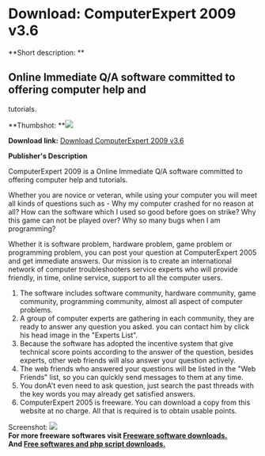 # Download: ComputerExpert 2009 v3.6

**Short description: **

## Online Immediate Q/A software committed to offering computer help and
tutorials.

  
**Thumbshot: **![](http://www.freewarefiles.com/screenshot/compexpert2009_md.jpg)   
  
**Download link:** [Download ComputerExpert 2009 v3.6](http://freesoftwares.boysofts.com/ComputerExpert-2009_program_20059.html)  
  

**Publisher's Description**  
  

ComputerExpert 2009 is a Online Immediate Q/A software committed to offering
computer help and tutorials.

Whether you are novice or veteran, while using your computer you will meet all
kinds of questions such as - Why my computer crashed for no reason at all? How
can the software which I used so good before goes on strike? Why this game can
not be played over? Why so many bugs when I am programming?

Whether it is software problem, hardware problem, game problem or programming
problem, you can post your question at ComputerExpert 2005 and get immediate
answers. Our mission is to create an international network of computer
troubleshooters service experts who will provide friendly, in time, online
service, support to all the computer users.

  1. The software includes software community, hardware community, game community, programming community, almost all aspect of computer problems. 
  2. A group of computer experts are gathering in each community, they are ready to answer any question you asked. you can contact him by click his head image in the "Experts List". 
  3. Because the software has adopted the incentive system that give technical score points according to the answer of the question, besides experts, other web friends will also answer your question actively. 
  4. The web friends who answered your questions will be listed in the "Web Friends" list, so you can quickly send messages to them at any time. 
  5. You donA't even need to ask question, just search the past threads with the key words you may already get satisfied answers. 
  6. ComputerExpert 2005 is freeware. You can download a copy from this website at no charge. All that is required is to obtain usable points. 

  
  
Screenshot: ![](http://www.freewarefiles.com/screenshot/compexpert2009.jpg)  
**For more freeware softwares visit [Freeware software downloads.](http://freesoftwares.boysofts.com/)**   
**And [Free softwares and php script downloads.](http://www.boysofts.com/)**

